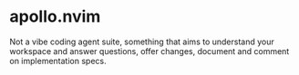 # apollo.nvim
Not a vibe coding agent suite, something that aims to understand your workspace and answer questions, offer changes, document and comment on implementation specs.
